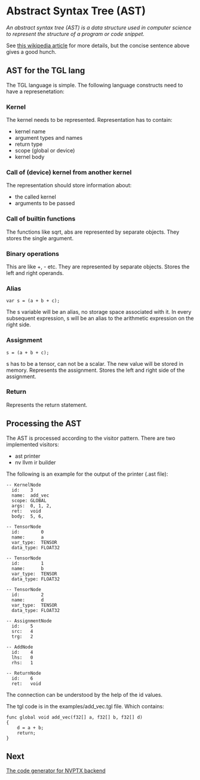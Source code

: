 # Abstract Syntax Tree (AST)

*An abstract syntax tree (AST) is a data structure used in computer science
 to represent the structure of a program or code snippet.*

See [this wikipedia article](https://en.wikipedia.org/wiki/Abstract_syntax_tree) for more details, but the concise sentence above gives a good hunch.

## AST for the TGL lang

The TGL language is simple. The following language constructs need to have a represenetation:

### Kernel

The kernel needs to be represented. Representation has to contain:
- kernel name
- argument types and names
- return type
- scope (global or device)
- kernel body

### Call of (device) kernel from another kernel

The representation should store information about:
- the called kernel
- arguments to be passed

### Call of builtin functions

The functions like sqrt, abs are represented by separate objects. They stores the single argument.

### Binary operations

This are like +, - etc. They are represented by separate objects. Stores the left and right operands.

### Alias

```
var s = (a + b + c);
```
The s variable will be an alias, no storage space associated with it.
In every subsequent expression, s will be an alias to the arithmetic expression on the right side.

### Assignment

```
s = (a + b + c);
```
s has to be a tensor, can not be a scalar. The new value will be stored in memory. Represents the assignment. Stores the left and right side of the assignment.

### Return

Represents the return statement.

## Processing the AST

The AST is processed according to the visitor pattern.
There are two implemented visitors:
- ast printer
- nv llvm ir builder

The following is an example for the output of the printer (.ast file):

```
-- KernelNode 
  id:    3
  name:  add_vec
  scope: GLOBAL
  args:  0, 1, 2, 
  ret:   void
  body:  5, 6, 

-- TensorNode 
  id:        0
  name:      a
  var_type:  TENSOR
  data_type: FLOAT32

-- TensorNode 
  id:        1
  name:      b
  var_type:  TENSOR
  data_type: FLOAT32

-- TensorNode 
  id:        2
  name:      d
  var_type:  TENSOR
  data_type: FLOAT32

-- AssignmentNode 
  id:    5
  src:   4
  trg:   2

-- AddNode 
  id:    4
  lhs:   0
  rhs:   1

-- ReturnNode 
  id:    6
  ret:   void
```

The connection can be understood by the help of the id values.

The tgl code is in the examples/add_vec.tgl file. Which contains:

```
func global void add_vec(f32[] a, f32[] b, f32[] d)
{
    d = a + b;
    return;
}
```

## Next

[The code generator for NVPTX backend](s4_codegen.md)
